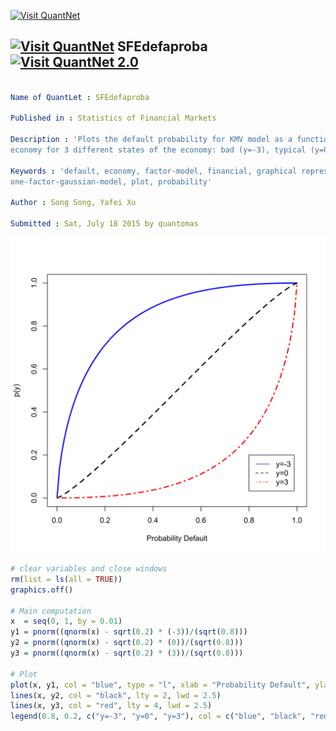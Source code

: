 
[<img src="https://github.com/QuantLet/Styleguide-and-Validation-procedure/blob/master/pictures/banner.png" alt="Visit QuantNet">](http://quantlet.de/index.php?p=info)

## [<img src="https://github.com/QuantLet/Styleguide-and-Validation-procedure/blob/master/pictures/qloqo.png" alt="Visit QuantNet">](http://quantlet.de/) **SFEdefaproba** [<img src="https://github.com/QuantLet/Styleguide-and-Validation-procedure/blob/master/pictures/QN2.png" width="60" alt="Visit QuantNet 2.0">](http://quantlet.de/d3/ia)

```yaml

Name of QuantLet : SFEdefaproba

Published in : Statistics of Financial Markets

Description : 'Plots the default probability for KMV model as a function of the state of the
economy for 3 different states of the economy: bad (y=-3), typical (y=0) and good(y=3).'

Keywords : 'default, economy, factor-model, financial, graphical representation,
one-factor-gaussian-model, plot, probability'

Author : Song Song, Yafei Xu

Submitted : Sat, July 18 2015 by quantomas

```

![Picture1](SFEdefaproba-1.png)


```r
# clear variables and close windows
rm(list = ls(all = TRUE))
graphics.off()

# Main computation
x  = seq(0, 1, by = 0.01)
y1 = pnorm((qnorm(x) - sqrt(0.2) * (-3))/(sqrt(0.8)))
y2 = pnorm((qnorm(x) - sqrt(0.2) * (0))/(sqrt(0.8)))
y3 = pnorm((qnorm(x) - sqrt(0.2) * (3))/(sqrt(0.8)))

# Plot
plot(x, y1, col = "blue", type = "l", xlab = "Probability Default", ylab = "p(y)", lwd = 2.5)
lines(x, y2, col = "black", lty = 2, lwd = 2.5)
lines(x, y3, col = "red", lty = 4, lwd = 2.5)
legend(0.8, 0.2, c("y=-3", "y=0", "y=3"), col = c("blue", "black", "red"), lty = c(1, 2, 4)) 
```
